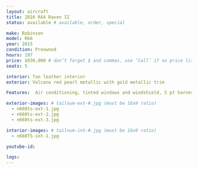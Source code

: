 ```yaml
---
layout: aircraft
title: 2016 R44 Raven II
status: available # available, order, special

make: Robinson
model: R66
year: 2015
condition: Preowned
hours: 197
price: $930,000 # don’t forget $ and commas, use ‘Call’ if no price listed
seats: 5

interior: Tan leather interior
exterior: Volcano red pearl metallic with gold metallic trim

Features:  Air conditioning, tinted windows and windshield, 5 pt harness seatbelt, fire extinguisher, heated pitot tube,vertical card compass, G500H upper console, HSCH heli synth visn + chart, autopilot Genesys Helisas, Garmin GTN750 GPS/Com/Nav, Garmin G225B com radion, GTX330EX xponder w/ADS-B out, Kannad 406 ELT, Universal data link Garmin GDL88, Radar altimeter FreeFlt RA4500, Garmin GMA350H audio panel, cabin cover extended.

exterior-images: # tailnum-ext-#.jpg (must be 16x9 ratio)
  - n660ts-ext-1.jpg
  - n660ts-ext-2.jpg
  - n660ts-ext-3.jpg

interior-images: # tailnum-int-#.jpg (must be 16x9 ratio)
  - n660TS-int-1.jpg

youtube-id:

logs:
---
```

